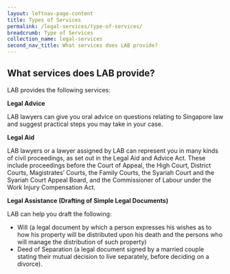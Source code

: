 ```yaml
---
layout: leftnav-page-content
title: Types of Services
permalink: /legal-services/type-of-services/
breadcrumb: Type of Services
collection_name: legal-services
second_nav_title: What services does LAB provide?
---
```


What services does LAB provide?
---

LAB provides the following services:

**Legal Advice**<br>

LAB lawyers can give you oral advice on questions relating to Singapore law and suggest practical steps you may take in your case.

**Legal Aid**<br>

LAB lawyers or a lawyer assigned by LAB can represent you in many kinds of civil proceedings, as set out in the Legal Aid and Advice Act. These include proceedings before the Court of Appeal, the High Court, District Courts, Magistrates’ Courts, the Family Courts, the Syariah Court and the Syariah Court Appeal Board, and the Commissioner of Labour under the Work Injury Compensation Act.

**Legal Assistance (Drafting of Simple Legal Documents)**<br>

LAB can help you draft the following:

- Will (a legal document by which a person expresses his wishes as to how his property will be distributed upon his death and the persons who will manage the distribution of such property)
- Deed of Separation (a legal document signed by a married couple stating their mutual decision to live separately, before deciding on a divorce).
